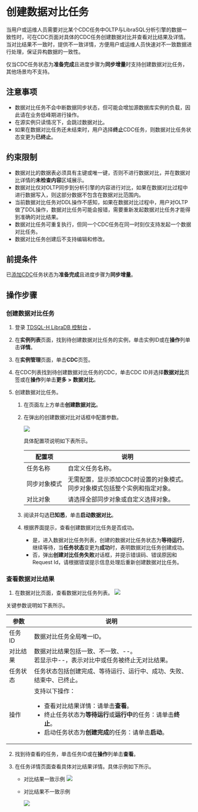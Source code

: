 # 创建数据对比任务

当用户或运维人员需要对比某个CDC任务中OLTP与LibraSQL分析引擎的数据一致性时，可在CDC页面对具体的CDC任务创建数据对比并查看对比结果及详情。当对比结果不一致时，提供不一致详情，方便用户或运维人员快速对不一致数据进行处理，保证异构数据的一致性。

仅当CDC任务状态为**准备完成**且进度步骤为**同步增量**时支持创建数据对比任务，其他场景均不支持。

## 注意事项

- 数据对比任务不会中断数据同步状态，但可能会增加源数据库实例的负载，因此请在业务低峰期进行操作。
- 在源实例只读情况下，会跳过数据对比。
- 如果在数据对比任务还未结束时，用户选择**终止**CDC任务，则数据对比任务状态变更为**已终止**。

## 约束限制

- 数据对比的数据表必须具有主键或唯一键，否则不进行数据对比，并在数据对比详情的**未检查内容**区域展示。 
- 数据对比仅对OLTP同步到分析引擎的内容进行对比，如果在数据对比过程中进行数据写入，则这部分数据不包含在数据对比范围内。
- 当前数据对比任务对DDL操作不感知，如果在数据对比过程中，用户对OLTP做了DDL操作，数据对比任务可能会报错，需要重新发起数据对比任务才能得到准确的对比结果。 
- 数据对比任务可重复执行，但同一个CDC任务在同一时刻仅支持发起一个数据对比任务。
- 数据对比任务创建后不支持编辑和修改。

## 前提条件

已[添加CDC](https://cloud.tencent.com/document/product/1488/63678)任务状态为**准备完成**且进度步骤为**同步增量**。

## 操作步骤

### 创建数据对比任务

1. 登录 [TDSQL-H LibraDB 控制台](https://console.cloud.tencent.com/libradb/instance) 。

2. 在**实例列表**页面，找到待创建数据对比任务的实例，单击实例ID或在**操作**列单击**详情**。

3. 在**实例管理**页面，单击**CDC**页签。

4. 在CDC列表找到待创建数据对比任务的CDC，单击CDC ID并选择**数据对比**页签或在**操作**列单击**更多** **>** **数据对比**。

5. 创建数据对比任务。

   1. 在页面左上方单击**创建数据对比**。

   2. 在弹出的创建数据对比对话框中配置参数。

      ![](https://qcloudimg.tencent-cloud.cn/raw/8434d260d530cc79721cbe35ce75480e.png)

      具体配置项说明如下表所示。

      | 配置项       | 说明                                                         |
      | ------------ | ------------------------------------------------------------ |
      | 任务名称     | 自定义任务名称。                                             |
      | 同步对象模式 | 无需配置，显示添加CDC时设置的对象模式。<br />同步对象模式包括整个实例和指定对象。 |
      | 对比对象     | 请选择全部同步对象或自定义选择对象。                         |

   3. 阅读并勾选**已知悉**，单击**启动数据对比**。

   4. 根据界面提示，查看创建数据对比任务是否成功。

      - 是，进入数据对比任务列表，创建的数据对比任务状态为**等待运行**，继续等待，当**任务状态**变更为**成功**时，表明数据对比任务创建成功。
      - 否，弹出**创建对比任务失败**对话框，并提示错误码、错误原因和Request Id，请根据错误提示信息处理后重新创建数据对比任务。


### 查看数据对比结果

1. 在数据对比页面，查看数据对比任务列表。
   ![](https://qcloudimg.tencent-cloud.cn/raw/431cb4dc6d2e67beb1b0d67bdffe8d49.png)

关键参数说明如下表所示。

| 参数     | 说明                                                         |
| -------- | ------------------------------------------------------------ |
| 任务 ID  | 数据对比任务全局唯一ID。                                     |
| 对比结果 | 数据对比结果包括一致、不一致、--。<br />若显示中--，表示对比中或任务被终止无对比结果。 |
| 任务状态 | 任务状态包括创建完成、等待运行、运行中、成功、失败、结束中、已终止。 |
| 操作     | 支持以下操作：<ul><li>查看对比结果详情：请单击**查看**。</li><li>终止任务状态为**等待运行**或**运行中**的任务：请单击**终止**。</li><li>启动任务状态为**创建完成**的任务：请单击**启动**。</li></li></ul> |

2. 找到待查看的任务，单击任务ID或在**操作**列单击**查看**。

3. 在任务详情页面查看具体对比结果详情。具体示例如下所示。

   - 对比结果一致示例
     ![](https://qcloudimg.tencent-cloud.cn/raw/b54231e37fd788080c724724831b3539.png)

   - 对比结果不一致示例

     ![](https://qcloudimg.tencent-cloud.cn/raw/fa1cd0bbda00e34bf0409ee62ba3bf33.png)